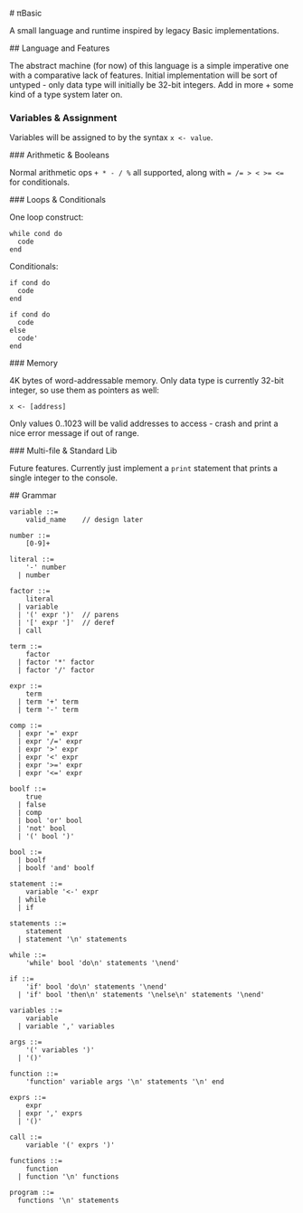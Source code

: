 # πBasic

A small language and runtime inspired by legacy Basic implementations.

## Language and Features

The abstract machine (for now) of this language is a simple imperative one with
a comparative lack of features. Initial implementation will be sort of untyped -
only data type will initially be 32-bit integers. Add in more + some kind of a
type system later on.

### Variables & Assignment

Variables will be assigned to by the syntax `x <- value`.

### Arithmetic & Booleans

Normal arithmetic ops `+ * - / %` all supported, along with `= /= > < >= <=` for
conditionals.

### Loops & Conditionals

One loop construct:
  
    while cond do
      code
    end

Conditionals:

    if cond do
      code
    end

    if cond do
      code
    else
      code'
    end

### Memory

4K bytes of word-addressable memory. Only data type is currently 32-bit integer,
so use them as pointers as well:

    x <- [address]

Only values 0..1023 will be valid addresses to access - crash and print a nice
error message if out of range.

### Multi-file & Standard Lib

Future features. Currently just implement a `print` statement that prints a
single integer to the console.

## Grammar

    variable ::=
        valid_name    // design later

    number ::= 
        [0-9]+
    
    literal ::= 
        '-' number 
      | number
    
    factor ::=
        literal
      | variable
      | '(' expr ')'  // parens
      | '[' expr ']'  // deref
      | call

    term ::=
        factor
      | factor '*' factor
      | factor '/' factor

    expr ::=
        term
      | term '+' term
      | term '-' term

    comp ::=
      | expr '=' expr
      | expr '/=' expr
      | expr '>' expr
      | expr '<' expr
      | expr '>=' expr
      | expr '<=' expr

    boolf ::=
        true
      | false
      | comp
      | bool 'or' bool
      | 'not' bool
      | '(' bool ')'

    bool ::=
      | boolf
      | boolf 'and' boolf

    statement ::=
        variable '<-' expr
      | while
      | if

    statements ::=
        statement
      | statement '\n' statements

    while ::=
        'while' bool 'do\n' statements '\nend'

    if ::=
        'if' bool 'do\n' statements '\nend'
      | 'if' bool 'then\n' statements '\nelse\n' statements '\nend'

    variables ::=
        variable
      | variable ',' variables

    args ::=
        '(' variables ')'
      | '()'

    function ::=
        'function' variable args '\n' statements '\n' end

    exprs ::=
        expr
      | expr ',' exprs
      | '()'

    call ::=
        variable '(' exprs ')'

    functions ::=
        function
      | function '\n' functions

    program ::=
      functions '\n' statements
